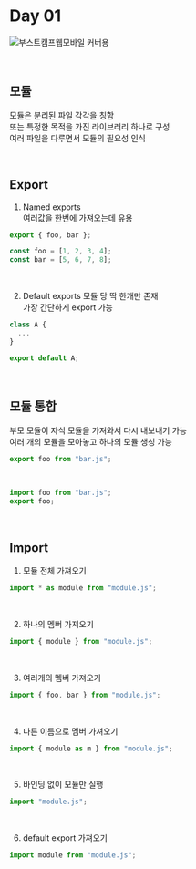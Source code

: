 # Day 01  

![부스트캠프웹모바일 커버용](https://github.com/user-attachments/assets/a6e4b320-72b4-48f6-a1c7-011583dabed2)

<br>

## 모듈  
모듈은 분리된 파일 각각을 칭함  
또는 특정한 목적을 가진 라이브러리 하나로 구성  
여러 파일을 다루면서 모듈의 필요성 인식  

<br>

## Export
1. Named exports  
  여러값을 한번에 가져오는데 유용

````javascript
export { foo, bar };

const foo = [1, 2, 3, 4];
const bar = [5, 6, 7, 8];
````

<br>

2. Default exports
  모듈 당 딱 한개만 존재  
  가장 간단하게 export 가능

````javascript
class A {
  ...
}

export default A;
````

<br>

## 모듈 통합  
부모 모듈이 자식 모듈을 가져와서 다시 내보내기 가능  
여러 개의 모듈을 모아놓고 하나의 모듈 생성 가능  

````javascript
export foo from "bar.js";
````

<br>

````javascript
import foo from "bar.js";
export foo;
````

<br>

## Import

1. 모듈 전체 가져오기  

````javascript
import * as module from "module.js";
````
<br>

2. 하나의 멤버 가져오기  

````javascript
import { module } from "module.js";
````

<br>

3. 여러개의 멤버 가져오기  

````javascript
import { foo, bar } from "module.js";
````

<br>

4. 다른 이름으로 멤버 가져오기

````javascript
import { module as m } from "module.js";
````

<br>

5. 바인딩 없이 모듈만 실행

````javascript
import "module.js";
````

<br>

6. default export 가져오기

````javascript
import module from "module.js";
````

<br>
